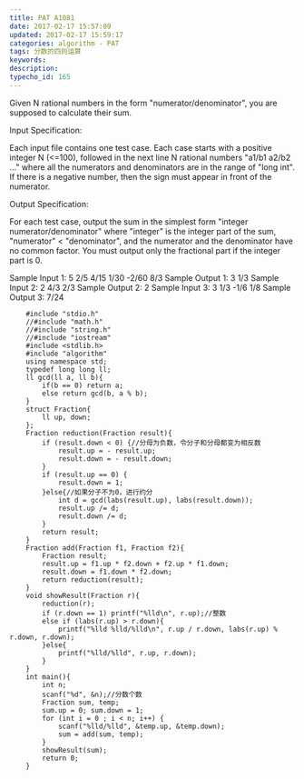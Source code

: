 ```yaml
---
title: PAT A1081
date: 2017-02-17 15:57:09
updated: 2017-02-17 15:59:17
categories: algorithm - PAT
tags: 分数的四则运算
keywords:
description:
typecho_id: 165
---
```


Given N rational numbers in the form "numerator/denominator", you are supposed to calculate their sum.

Input Specification:

Each input file contains one test case. Each case starts with a positive integer N (<=100), followed in the next line N rational numbers "a1/b1 a2/b2 ..." where all the numerators and denominators are in the range of "long int". If there is a negative number, then the sign must appear in front of the numerator.

Output Specification:

For each test case, output the sum in the simplest form "integer numerator/denominator" where "integer" is the integer part of the sum, "numerator" < "denominator", and the numerator and the denominator have no common factor. You must output only the fractional part if the integer part is 0.

Sample Input 1:
5
2/5 4/15 1/30 -2/60 8/3
Sample Output 1:
3 1/3
Sample Input 2:
2
4/3 2/3
Sample Output 2:
2
Sample Input 3:
3
1/3 -1/6 1/8
Sample Output 3:
7/24
```
    #include "stdio.h"
    //#include "math.h"
    //#include "string.h"
    //#include "iostream"
    #include <stdlib.h>
    #include "algorithm"
    using namespace std;
    typedef long long ll;
    ll gcd(ll a, ll b){
        if(b == 0) return a;
        else return gcd(b, a % b);
    }
    struct Fraction{
        ll up, down;
    };
    Fraction reduction(Fraction result){
        if (result.down < 0) {//分母为负数，令分子和分母都变为相反数
            result.up = - result.up;
            result.down = - result.down;
        }
        if (result.up == 0) {
            result.down = 1;
        }else{//如果分子不为0，进行约分
            int d = gcd(labs(result.up), labs(result.down));
            result.up /= d;
            result.down /= d;
        }
        return result;
    }
    Fraction add(Fraction f1, Fraction f2){
        Fraction result;
        result.up = f1.up * f2.down + f2.up * f1.down;
        result.down = f1.down * f2.down;
        return reduction(result);
    }
    void showResult(Fraction r){
        reduction(r);
        if (r.down == 1) printf("%lld\n", r.up);//整数
        else if (labs(r.up) > r.down){
            printf("%lld %lld/%lld\n", r.up / r.down, labs(r.up) % r.down, r.down);
        }else{
            printf("%lld/%lld", r.up, r.down);
        }
    }
    int main(){
        int n;
        scanf("%d", &n);//分数个数
        Fraction sum, temp;
        sum.up = 0; sum.down = 1;
        for (int i = 0 ; i < n; i++) {
            scanf("%lld/%lld", &temp.up, &temp.down);
            sum = add(sum, temp);
        }
        showResult(sum);
        return 0;
    }

```